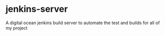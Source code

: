 # jenkins-server
A digital ocean jenkins build server to automate the test and builds for all of my project
